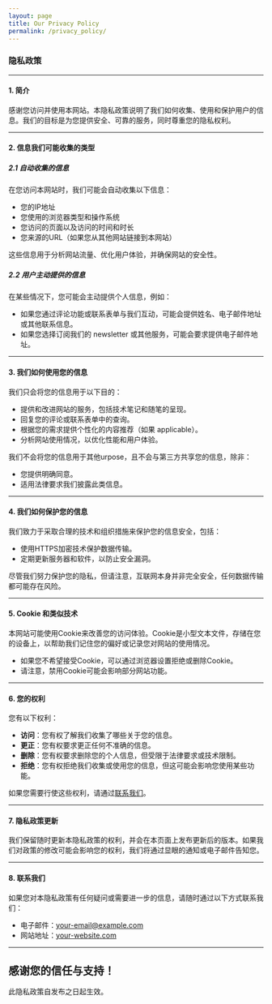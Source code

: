 ```yaml
---
layout: page
title: Our Privacy Policy
permalink: /privacy_policy/
---
```


### 隐私政策

---

#### 1. 简介
感谢您访问并使用本网站。本隐私政策说明了我们如何收集、使用和保护用户的信息。我们的目标是为您提供安全、可靠的服务，同时尊重您的隐私权利。

---

#### 2. 信息我们可能收集的类型
##### 2.1 自动收集的信息
在您访问本网站时，我们可能会自动收集以下信息：
- 您的IP地址
- 您使用的浏览器类型和操作系统
- 您访问的页面以及访问的时间和时长
- 您来源的URL（如果您从其他网站链接到本网站）

这些信息用于分析网站流量、优化用户体验，并确保网站的安全性。

##### 2.2 用户主动提供的信息
在某些情况下，您可能会主动提供个人信息，例如：
- 如果您通过评论功能或联系表单与我们互动，可能会提供姓名、电子邮件地址或其他联系信息。
- 如果您选择订阅我们的 newsletter 或其他服务，可能会要求提供电子邮件地址。

---

#### 3. 我们如何使用您的信息
我们只会将您的信息用于以下目的：
- 提供和改进网站的服务，包括技术笔记和随笔的呈现。
- 回复您的评论或联系表单中的查询。
- 根据您的需求提供个性化的内容推荐（如果 applicable）。
- 分析网站使用情况，以优化性能和用户体验。

我们不会将您的信息用于其他urpose，且不会与第三方共享您的信息，除非：
- 您提供明确同意。
- 适用法律要求我们披露此类信息。

---

#### 4. 我们如何保护您的信息
我们致力于采取合理的技术和组织措施来保护您的信息安全，包括：
- 使用HTTPS加密技术保护数据传输。
- 定期更新服务器和软件，以防止安全漏洞。

尽管我们努力保护您的隐私，但请注意，互联网本身并非完全安全，任何数据传输都可能存在风险。

---

#### 5. Cookie 和类似技术
本网站可能使用Cookie来改善您的访问体验。Cookie是小型文本文件，存储在您的设备上，以帮助我们记住您的偏好或记录您对网站的使用情况。
- 如果您不希望接受Cookie，可以通过浏览器设置拒绝或删除Cookie。
- 请注意，禁用Cookie可能会影响部分网站功能。

---

#### 6. 您的权利
您有以下权利：
- **访问**：您有权了解我们收集了哪些关于您的信息。
- **更正**：您有权要求更正任何不准确的信息。
- **删除**：您有权要求删除您的个人信息，但受限于法律要求或技术限制。
- **拒绝**：您有权拒绝我们收集或使用您的信息，但这可能会影响您使用某些功能。

如果您需要行使这些权利，请通过[联系我们](#联系我们)。

---

#### 7. 隐私政策更新
我们保留随时更新本隐私政策的权利，并会在本页面上发布更新后的版本。如果我们对政策的修改可能会影响您的权利，我们将通过显眼的通知或电子邮件告知您。

---

#### 8. 联系我们
如果您对本隐私政策有任何疑问或需要进一步的信息，请随时通过以下方式联系我们：

- 电子邮件：[your-email@example.com](mailto:your-email@example.com)
- 网站地址：[your-website.com](https://your-website.com)

--- 

**感谢您的信任与支持！**
--- 

此隐私政策自发布之日起生效。